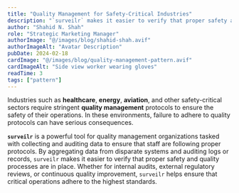 ```yaml
---
title: "Quality Management for Safety-Critical Industries"
description: "`surveilr` makes it easier to verify that proper safety and quality processes are being followed"
author: "Shahid N. Shah"
role: "Strategic Marketing Manager"
authorImage: "@/images/blog/shahid-shah.avif"
authorImageAlt: "Avatar Description"
pubDate: 2024-02-18
cardImage: "@/images/blog/quality-management-pattern.avif"
cardImageAlt: "Side view worker wearing gloves"
readTime: 3
tags: ["pattern"]
---
```

Industries such as **healthcare**, **energy**, **aviation**, and other
safety-critical sectors require stringent **quality management** protocols to
ensure the safety of their operations. In these environments, failure to adhere
to quality protocols can have serious consequences.

**`surveilr`** is a powerful tool for quality management organizations tasked
with collecting and auditing data to ensure that staff are following proper
protocols. By aggregating data from disparate systems and auditing logs or
records, `surveilr` makes it easier to verify that proper safety and quality
processes are in place. Whether for internal audits, external regulatory
reviews, or continuous quality improvement, `surveilr` helps ensure that
critical operations adhere to the highest standards.

